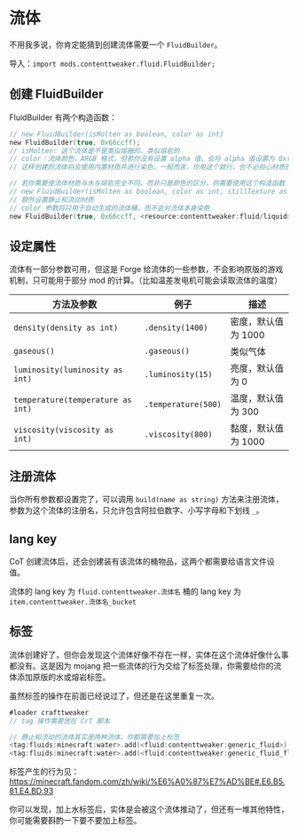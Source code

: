 # 流体

不用我多说，你肯定能猜到创建流体需要一个 `FluidBuilder`。

导入：`import mods.contenttweaker.fluid.FluidBuilder;`

## 创建 FluidBuilder

FluidBuilder 有两个构造函数：

```kotlin
// new FluidBuilder(isMolten as boolean, color as int)
new FluidBuilder(true, 0x66ccff);
// isMolten: 这个流体是不是类似熔融的，类似熔岩的
// color：流体颜色，ARGB 格式，但若你没有设置 alpha 值，会将 alpha 值设置为 0xff，（即 0x66ccff 会被处理为 0xff66ccff）
// 这样创建的流体将会使用内置材质并进行染色，一般而言，你用这个就行，也不必担心材质的问题。

// 若你需要使流体材质与水与熔岩完全不同，而非只是颜色的区分，则需要使用这个构造函数
// new FluidBuilder(isMolten as boolean, color as int, stillTexture as MCResourceLocation, flowTexture as MCResourceLocation)
// 额外设置静止和流动材质
// color 参数将只用于自动生成的流体桶，而不会对流体本身染色
new FluidBuilder(true, 0x66ccff, <resource:contenttweaker:fluid/liquid>, <resource:contenttweaker:fluid/liquid_flowing>);

```

## 设定属性

流体有一部分参数可用，但这是 Forge 给流体的一些参数，不会影响原版的游戏机制，只可能用于部分 mod 的计算。（比如温差发电机可能会读取流体的温度）

| 方法及参数 | 例子 | 描述 |
| ---- | ----- | ---- |
| `density(density as int)` | `.density(1400)` | 密度，默认值为 1000 |
| `gaseous()` | `.gaseous()` | 类似气体 |
| `luminosity(luminosity as int)` | `.luminosity(15)` | 亮度，默认值为 0 |
| `temperature(temperature as int)` | `.temperature(500)` | 温度，默认值为 300 |
| `viscosity(viscosity as int)` | `.viscosity(800)` | 黏度，默认值为 1000 |

## 注册流体

当你所有参数都设置完了，可以调用 `build(name as string)` 方法来注册流体，参数为这个流体的注册名，只允许包含阿拉伯数字、小写字母和下划线 `_`。

## lang key

CoT 创建流体后，还会创建装有该流体的桶物品，这两个都需要给语言文件设值。

流体的 lang key 为 `fluid.contenttweaker.流体名`
桶的 lang key 为 `item.contenttweaker.流体名_bucket`

## 标签

流体创建好了，但你会发现这个流体好像不存在一样，实体在这个流体好像什么事都没有。这是因为 mojang 把一些流体的行为交给了标签处理，你需要给你的流体添加原版的水或熔岩标签。

虽然标签的操作在前面已经说过了，但还是在这里重复一次。

```kotlin
#loader crafttweaker
// tag 操作需要放在 CrT 脚本

// 静止和流动的流体其实是两种流体，你都需要加上标签
<tag:fluids:minecraft:water>.add(<fluid:contenttweaker:generic_fluid>);
<tag:fluids:minecraft:water>.add(<fluid:contenttweaker:generic_fluid_flowing>);
```

标签产生的行为见：https://minecraft.fandom.com/zh/wiki/%E6%A0%87%E7%AD%BE#.E6.B5.81.E4.BD.93

你可以发现，加上水标签后，实体是会被这个流体推动了，但还有一堆其他特性，你可能需要斟酌一下要不要加上标签。
